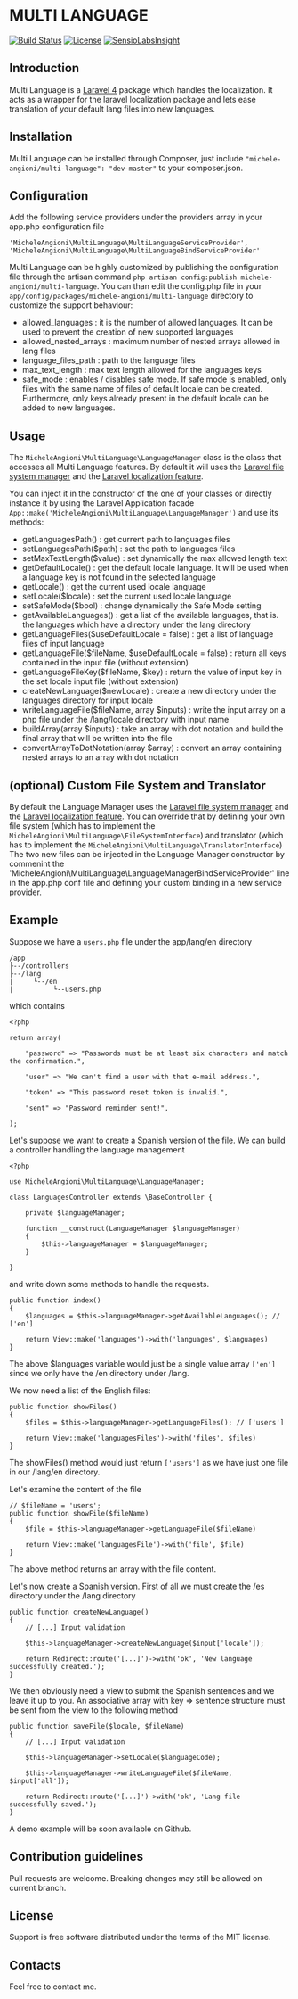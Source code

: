 # MULTI LANGUAGE

[![Build Status](https://travis-ci.org/micheleangioni/multi-language.svg)](https://travis-ci.org/micheleangioni/multi-language)
[![License](https://poser.pugx.org/michele-angioni/multi-language/license.svg)](https://packagist.org/packages/michele-angioni/multi-language)
[![SensioLabsInsight](https://insight.sensiolabs.com/projects/576a839e-7c84-4615-894a-465f30c8f881/small.png)](https://insight.sensiolabs.com/projects/576a839e-7c84-4615-894a-465f30c8f881)

## Introduction

Multi Language is a [Laravel 4](http://laravel.com) package which handles the localization. It acts as a wrapper for the laravel localization package and lets ease translation of your default lang files into new languages.

## Installation

Multi Language can be installed through Composer, just include `"michele-angioni/multi-language": "dev-master"` to your composer.json.

## Configuration

Add the following service providers under the providers array in your app.php configuration file

    'MicheleAngioni\MultiLanguage\MultiLanguageServiceProvider',
    'MicheleAngioni\MultiLanguage\MultiLanguageBindServiceProvider'

Multi Language can be highly customized by publishing the configuration file through the artisan command `php artisan config:publish michele-angioni/multi-language`. 
You can than edit the config.php file in your `app/config/packages/michele-angioni/multi-language` directory to customize the support behaviour:

- allowed_languages : it is the number of allowed languages. It can be used to prevent the creation of new supported languages
- allowed_nested_arrays : maximum number of nested arrays allowed in lang files
- language_files_path : path to the language files
- max_text_length : max text length allowed for the languages keys
- safe_mode : enables / disables safe mode. If safe mode is enabled, only files with the same name of files of default locale can be created. Furthermore, only keys already present in the default locale can be added to new languages.

## Usage

The `MicheleAngioni\MultiLanguage\LanguageManager` class is the class that accesses all Multi Language features.
By default it will uses the [Laravel file system manager](http://laravel.com/api/4.2/Illuminate/Filesystem/Filesystem.html) and the [Laravel localization feature](http://laravel.com/docs/4.2/localization).

You can inject it in the constructor of the one of your classes or directly instance it by using the Laravel Application facade `App::make('MicheleAngioni\MultiLanguage\LanguageManager')` and use its methods:

- getLanguagesPath() : get current path to languages files
- setLanguagesPath($path) : set the path to languages files
- setMaxTextLength($value) : set dynamically the max allowed length text
- getDefaultLocale() : get the default locale language. It will be used when a language key is not found in the selected language
- getLocale() : get the current used locale language
- setLocale($locale) : set the current used locale language
- setSafeMode($bool) : change dynamically the Safe Mode setting
- getAvailableLanguages() : get a list of the available languages, that is. the languages which have a directory under the lang directory
- getLanguageFiles($useDefaultLocale = false) : get a list of language files of input language
- getLanguageFile($fileName, $useDefaultLocale = false) : return all keys contained in the input file (without extension)
- getLanguageFileKey($fileName, $key) : return the value of input key in the set locale input file (without extension)
- createNewLanguage($newLocale) : create a new directory under the languages directory for input locale
- writeLanguageFile($fileName, array $inputs) : write the input array on a php file under the /lang/locale directory with input name
- buildArray(array $inputs) : take an array with dot notation and build the final array that will be written into the file
- convertArrayToDotNotation(array $array) : convert an array containing nested arrays to an array with dot notation

## (optional) Custom File System and Translator

By default the Language Manager uses the [Laravel file system manager](http://laravel.com/api/4.2/Illuminate/Filesystem/Filesystem.html) and the [Laravel localization feature](http://laravel.com/docs/4.2/localization).
You can override that by defining your own file system (which has to implement the `MicheleAngioni\MultiLanguage\FileSystemInterface`) and translator (which has to implement the `MicheleAngioni\MultiLanguage\TranslatorInterface`)
The two new files can be injected in the Language Manager constructor by commenint the 'MicheleAngioni\MultiLanguage\LanguageManagerBindServiceProvider' line in the app.php conf file and defining your custom binding in a new service provider.

## Example

Suppose we have a `users.php` file under the app/lang/en directory

    /app
    ├--/controllers
    ├--/lang
    |     └--/en
    |          └--users.php

which contains

    <?php

    return array(

        "password" => "Passwords must be at least six characters and match the confirmation.",

        "user" => "We can't find a user with that e-mail address.",

        "token" => "This password reset token is invalid.",

        "sent" => "Password reminder sent!",

    );

Let's suppose we want to create a Spanish version of the file. We can build a controller handling the language management

    <?php

    use MicheleAngioni\MultiLanguage\LanguageManager;

    class LanguagesController extends \BaseController {

        private $languageManager;

        function __construct(LanguageManager $languageManager)
        {
            $this->languageManager = $languageManager;
        }

    }

and write down some methods to handle the requests.

    public function index()
    {
        $languages = $this->languageManager->getAvailableLanguages(); // ['en']

        return View::make('languages')->with('languages', $languages)
    }

The above $languages variable would just be a single value array `['en']` since we only have the /en directory under /lang.

We now need a list of the English files:

    public function showFiles()
    {
        $files = $this->languageManager->getLanguageFiles(); // ['users']

        return View::make('languagesFiles')->with('files', $files)
    }

The showFiles() method would just return `['users']` as we have just one file in our /lang/en directory.

Let's examine the content of the file

    // $fileName = 'users';
    public function showFile($fileName)
    {
        $file = $this->languageManager->getLanguageFile($fileName)

        return View::make('languagesFile')->with('file', $file)
    }

The above method returns an array with the file content.

Let's now create a Spanish version. First of all we must create the /es directory under the /lang directory

    public function createNewLanguage()
    {
        // [...] Input validation

        $this->languageManager->createNewLanguage($input['locale']);

        return Redirect::route('[...]')->with('ok', 'New language successfully created.');
    }

We then obviously need a view to submit the Spanish sentences and we leave it up to you.
An associative array with key => sentence structure must be sent from the view to the following method

    public function saveFile($locale, $fileName)
    {
        // [...] Input validation

        $this->languageManager->setLocale($languageCode);

        $this->languageManager->writeLanguageFile($fileName, $input['all']);

        return Redirect::route('[...]')->with('ok', 'Lang file successfully saved.');
    }

A demo example will be soon available on Github.

## Contribution guidelines

Pull requests are welcome. Breaking changes may still be allowed on current branch.

## License

Support is free software distributed under the terms of the MIT license.

## Contacts

Feel free to contact me.
